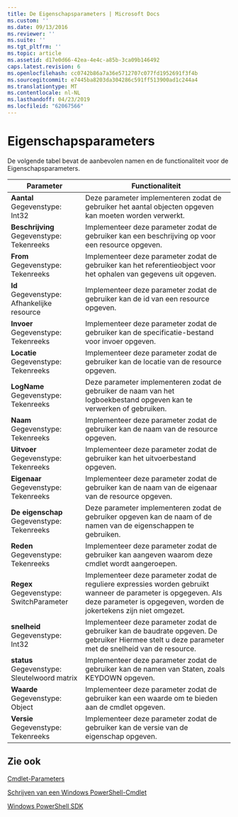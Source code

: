 ```yaml
---
title: De Eigenschapsparameters | Microsoft Docs
ms.custom: ''
ms.date: 09/13/2016
ms.reviewer: ''
ms.suite: ''
ms.tgt_pltfrm: ''
ms.topic: article
ms.assetid: d17e0d66-42ea-4e4c-a85b-3ca09b146492
caps.latest.revision: 6
ms.openlocfilehash: cc0742b86a7a36e5712707c077fd1952691f3f4b
ms.sourcegitcommit: e7445ba8203da304286c591ff513900ad1c244a4
ms.translationtype: MT
ms.contentlocale: nl-NL
ms.lasthandoff: 04/23/2019
ms.locfileid: "62067566"
---
```

# <a name="property-parameters"></a>Eigenschapsparameters

De volgende tabel bevat de aanbevolen namen en de functionaliteit voor de Eigenschapsparameters.

|Parameter|Functionaliteit|
|---|---|
|**Aantal**<br>Gegevenstype: Int32|Deze parameter implementeren zodat de gebruiker het aantal objecten opgeven kan moeten worden verwerkt.|
|**Beschrijving**<br>Gegevenstype: Tekenreeks|Implementeer deze parameter zodat de gebruiker kan een beschrijving op voor een resource opgeven.|
|**From**<br>Gegevenstype: Tekenreeks|Implementeer deze parameter zodat de gebruiker kan het referentieobject voor het ophalen van gegevens uit opgeven.|
|**Id**<br>Gegevenstype: Afhankelijke resource|Implementeer deze parameter zodat de gebruiker kan de id van een resource opgeven.|
|**Invoer**<br>Gegevenstype: Tekenreeks|Implementeer deze parameter zodat de gebruiker kan de specificatie-bestand voor invoer opgeven.|
|**Locatie**<br>Gegevenstype: Tekenreeks|Implementeer deze parameter zodat de gebruiker kan de locatie van de resource opgeven.|
|**LogName**<br>Gegevenstype: Tekenreeks|Deze parameter implementeren zodat de gebruiker de naam van het logboekbestand opgeven kan te verwerken of gebruiken.|
|**Naam**<br>Gegevenstype: Tekenreeks|Implementeer deze parameter zodat de gebruiker kan de naam van de resource opgeven.|
|**Uitvoer**<br>Gegevenstype: Tekenreeks|Implementeer deze parameter zodat de gebruiker kan het uitvoerbestand opgeven.|
|**Eigenaar**<br>Gegevenstype: Tekenreeks|Implementeer deze parameter zodat de gebruiker kan de naam van de eigenaar van de resource opgeven.|
|**De eigenschap**<br>Gegevenstype: Tekenreeks|Deze parameter implementeren zodat de gebruiker opgeven kan de naam of de namen van de eigenschappen te gebruiken.|
|**Reden**<br>Gegevenstype: Tekenreeks|Implementeer deze parameter zodat de gebruiker kan aangeven waarom deze cmdlet wordt aangeroepen.|
|**Regex**<br>Gegevenstype: SwitchParameter|Implementeer deze parameter zodat de reguliere expressies worden gebruikt wanneer de parameter is opgegeven. Als deze parameter is opgegeven, worden de jokertekens zijn niet omgezet.|
|**snelheid**<br>Gegevenstype: Int32|Implementeer deze parameter zodat de gebruiker kan de baudrate opgeven. De gebruiker Hiermee stelt u deze parameter met de snelheid van de resource.|
|**status**<br>Gegevenstype: Sleutelwoord matrix|Implementeer deze parameter zodat de gebruiker kan de namen van Staten, zoals KEYDOWN opgeven.|
|**Waarde**<br>Gegevenstype: Object|Implementeer deze parameter zodat de gebruiker kan een waarde om te bieden aan de cmdlet opgeven.|
|**Versie**<br>Gegevenstype: Tekenreeks|Implementeer deze parameter zodat de gebruiker kan de versie van de eigenschap opgeven.|

## <a name="see-also"></a>Zie ook

[Cmdlet-Parameters](./cmdlet-parameters.md)

[Schrijven van een Windows PowerShell-Cmdlet](./writing-a-windows-powershell-cmdlet.md)

[Windows PowerShell SDK](../windows-powershell-reference.md)

